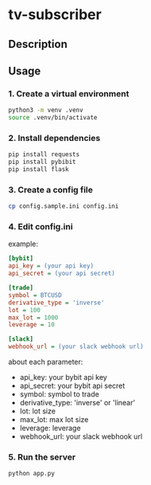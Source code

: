 # tv-subscriber

## Description

## Usage
### 1. Create a virtual environment
```bash
python3 -m venv .venv
source .venv/bin/activate
```

### 2. Install dependencies
```bash
pip install requests
pip install pybibit
pip install flask
```

### 3. Create a config file
```bash
cp config.sample.ini config.ini
```

### 4. Edit config.ini
example:
```ini
[bybit]
api_key = (your api key)
api_secret = (your api secret)

[trade]
symbol = BTCUSD
derivative_type = 'inverse'
lot = 100
max_lot = 1000
leverage = 10

[slack]
webhook_url = (your slack webhook url)
```
about each parameter:
- api_key: your bybit api key
- api_secret: your bybit api secret
- symbol: symbol to trade
- derivative_type: 'inverse' or 'linear'
- lot: lot size
- max_lot: max lot size
- leverage: leverage
- webhook_url: your slack webhook url

### 5. Run the server
```bash
python app.py
```
